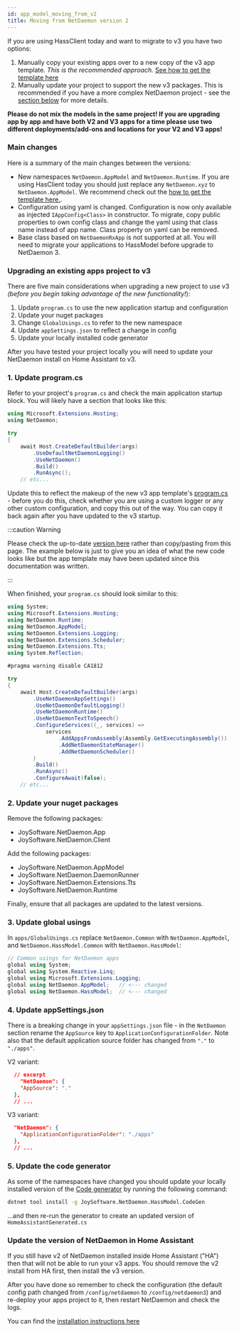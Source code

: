 ```yaml
---
id: app_model_moving_from_v2
title: Moving from NetDaemon version 2
---
```


If you are using HassClient today and want to migrate to v3 you have two options:

   1. Manually copy your existing apps over to a new copy of the v3 app template. *This is the recommended approach.* [See how to get the template here](../started/development.md#use-dotnet-cli-tool)
   2. Manually update your project to support the new v3 packages. This is recommended if you have a more complex NetDaemon project - see the [section below](#upgrading-an-existing-apps-project-to-v3) for more details.

**Please do not mix the models in the same project! If you are upgrading app by app and have both V2 and V3 apps for a time please use two different deployments/add-ons and locations for your V2 and V3 apps!**

### Main changes

Here is a summary of the main changes between the versions:

- New namespaces `NetDaemon.AppModel` and `NetDaemon.Runtime`. If you are using HasClient today you should just replace any `NetDaemon.xyz` to `NetDaemon.AppModel`. We recommend check out the [how to get the template here.](../started/development.md#use-dotnet-cli-tool).
- Configuration using yaml is changed. Configuration is now only available as injected `IAppConfig<Class>` in constructor. To migrate, copy public properties to own config class and change the yaml using that class name instead of app name. Class property on yaml can be removed.
- Base class based on `NetDaemonRxApp` is not supported at all. You will need to migrate your applications to HassModel before upgrade to NetDaemon 3.


### Upgrading an existing apps project to v3

There are five main considerations when upgrading a new project to use v3 _(before you begin taking advantage of the new functionality!_):

1. Update `program.cs` to use the new application startup and configuration
1. Update your nuget packages
1. Change `GlobalUsings.cs` to refer to the new namespace
1. Update `appSettings.json` to reflect a change in config
1. Update your locally installed code generator

After you have tested your project locally you will need to update your NetDaemon install on Home Assistant to v3.

### 1. Update program.cs
Refer to your project's `program.cs` and check the main application startup block. You will likely have a section that looks like this:

```csharp
using Microsoft.Extensions.Hosting;
using NetDaemon;

try
{
    await Host.CreateDefaultBuilder(args)
        .UseDefaultNetDaemonLogging()
        .UseNetDaemon()
        .Build()
        .RunAsync();
    // etc...
```

Update this to reflect the makeup of the new v3 app template's [program.cs](https://github.com/net-daemon/netdaemon-app-template/blob/v3/DefaultDeploy/program.cs) - before you do this, check whether you are using a custom logger or any other custom configuration, and copy this out of the way. You can copy it back again after you have updated to the v3 startup.

:::caution Warning

Please check the up-to-date [version here](https://github.com/net-daemon/netdaemon-app-template/blob/v3/DefaultDeploy/program.cs) rather than copy/pasting from this page. The example below is just to give you an idea of what the new code looks like but the app template may have been updated since this documentation was written.

:::

When finished, your `program.cs` should look similar to this:

```csharp
using System;
using Microsoft.Extensions.Hosting;
using NetDaemon.Runtime;
using NetDaemon.AppModel;
using NetDaemon.Extensions.Logging;
using NetDaemon.Extensions.Scheduler;
using NetDaemon.Extensions.Tts;
using System.Reflection;

#pragma warning disable CA1812

try
{
    await Host.CreateDefaultBuilder(args)
        .UseNetDaemonAppSettings()
        .UseNetDaemonDefaultLogging()
        .UseNetDaemonRuntime()
        .UseNetDaemonTextToSpeech()
        .ConfigureServices((_, services) =>
            services
                .AddAppsFromAssembly(Assembly.GetExecutingAssembly())
                .AddNetDaemonStateManager()
                .AddNetDaemonScheduler()
        )
        .Build()
        .RunAsync()
        .ConfigureAwait(false);
    // etc...
```

### 2. Update your nuget packages

Remove the following packages:
  * JoySoftware.NetDaemon.App
  * JoySoftware.NetDaemon.Client

Add the following packages:
  * JoySoftware.NetDaemon.AppModel
  * JoySoftware.NetDaemon.DaemonRunner
  * JoySoftware.NetDaemon.Extensions.Tts
  * JoySoftware.NetDaemon.Runtime

Finally, ensure that all packages are updated to the latest versions.

### 3. Update global usings

In `apps/GlobalUsings.cs` replace `NetDaemon.Common` with `NetDaemon.AppModel`, and `NetDaemon.HassModel.Common` with `NetDaemon.HassModel`:

```csharp
// Common usings for NetDaemon apps
global using System;
global using System.Reactive.Linq;
global using Microsoft.Extensions.Logging;
global using NetDaemon.AppModel;   // <--- changed
global using NetDaemon.HassModel;  // <--- changed
```

### 4. Update appSettings.json

There is a breaking change in your `appSettings.json` file - in the `NetDaemon` section rename the `AppSource` key to `ApplicationConfigurationFolder`. Note also that the default application source folder has changed from `"."` to `"./apps"`.

V2 variant:

```json
  // excerpt
    "NetDaemon": {
    "AppSource": "."
  },
  // ...
```

V3 variant:

```json
  "NetDaemon": {
    "ApplicationConfigurationFolder": "./apps"
  },
  // ...
```

### 5. Update the code generator

As some of the namespaces have changed you should update your locally installed version of the [Code generator](/v3/hass_model/hass_model_codegen.md) by running the following command:

```bash
dotnet tool install -g JoySoftware.NetDaemon.HassModel.CodeGen
```

...and then re-run the generator to create an updated version of `HomeAssistantGenerated.cs`



### Update the version of NetDaemon in Home Assistant

If you still have v2 of NetDaemon installed inside Home Assistant ("HA") then that will not be able to run your v3 apps. You should remove the v2 install from HA first, then install the v3 version.

After you have done so remember to check the configuration (the default config path changed from `/config/netdaemon` to `/config/netdaemon3`) and re-deploy your apps project to it, then restart NetDaemon and check the logs.

You can find the [installation instructions here](v3/started/installation.md)

